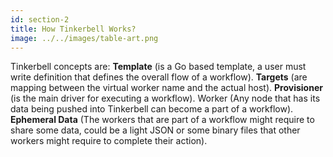 ```yaml
---
id: section-2
title: How Tinkerbell Works?
image: ../../images/table-art.png
---
```


Tinkerbell concepts are: <strong>Template</strong> (is a Go based template, a user must write definition that defines the overall flow of a workflow). <strong>Targets</strong> (are mapping between the virtual worker name and the actual host). <strong>Provisioner</strong> (is the main driver for executing a workflow). Worker (Any node that has its data being pushed into Tinkerbell can become a part of a workflow). <strong>Ephemeral Data</strong> (The workers that are part of a workflow might require to share some data, could be a light JSON or some binary files that other workers might require to complete their action).
